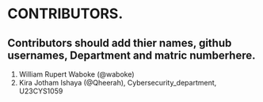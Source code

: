 # CONTRIBUTORS.
## Contributors should add thier names, github usernames, Department and matric numberhere.
<ol>
<li>William Rupert Waboke (@waboke)
<li>Kira Jotham Ishaya (@Qheerah), Cybersecurity_department, U23CYS1059</li>
</ol>
